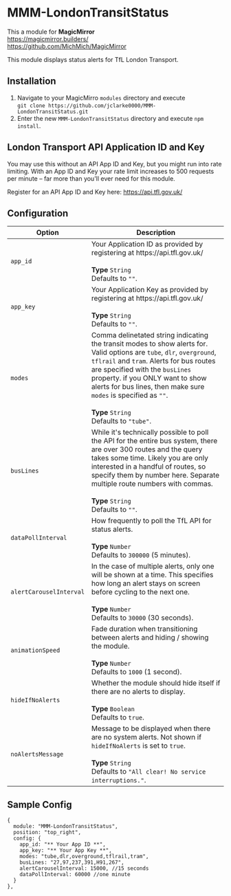 # MMM-LondonTransitStatus

This a module for <strong>MagicMirror</strong><br>
https://magicmirror.builders/<br>
https://github.com/MichMich/MagicMirror

This module displays status alerts for TfL London Transport.

## Installation

1. Navigate to your MagicMirro `modules` directory and execute<br>
`git clone https://github.com/jclarke0000/MMM-LondonTransitStatus.git`
2. Enter the new `MMM-LondonTransitStatus` directory and execute `npm install`.

## London Transport API Application ID and Key

You may use this without an API App ID and Key, but you might run into rate limiting.  With an App ID and Key your rate limit increases to 500 requests per minute – far more than you'll ever need for this module.

Register for an API App ID and Key here:
<a href="https://api.tfl.gov.uk/" target="_blank">https://api.tfl.gov.uk/</a>

## Configuration

<table>
  <thead>
    <tr>
      <th>Option</th>
      <th>Description</th>
    </tr>
  </thead>
  <tbody>
    <tr>
      <td><code>app_id</code></td>
      <td>Your Application ID as provided by registering at https://api.tfl.gov.uk/<br><br><strong>Type</strong> <code>String</code><br>Defaults to <code>""</code>.</td>
    </tr>
    <tr>
      <td><code>app_key</code></td>
      <td>Your Application Key as provided by registering at https://api.tfl.gov.uk/<br><br><strong>Type</strong> <code>String</code><br>Defaults to <code>""</code>.</td>
    </tr>
    <tr>
      <td><code>modes</code></td>
      <td>Comma delinetated string indicating the transit modes to show alerts for.  Valid options are <code>tube</code>, <code>dlr</code>, <code>overground</code>, <code>tflrail</code> and <code>tram</code>. Alerts for bus routes are specified with the <code>busLines</code> property.  if you ONLY want to show alerts for bus lines, then make sure <code>modes</code> is specified as <code>""</code>.<br><br><strong>Type</strong> <code>String</code><br>Defaults to <code>"tube"</code>.</td>
    </tr>
    <tr>
      <td><code>busLines</code></td>
      <td>While it's technically possible to poll the API for the entire bus system, there are over 300 routes and the query takes some time.  Likely you are only interested in a handful of routes, so specify them by number here.  Separate multiple route numbers with commas.<br><br><strong>Type</strong> <code>String</code><br>Defaults to <code>""</code>.</td>
    </tr>
    <tr>
      <td><code>dataPollInterval</code></td>
      <td>How frequently to poll the TfL API for status alerts.<br><br><strong>Type</strong> <code>Number</code><br>Defaults to <code>300000</code> (5 minutes).</td>
    </tr>
    <tr>
      <td><code>alertCarouselInterval</code></td>
      <td>In the case of multiple alerts, only one will be shown at a time. This specifies how long an alert stays on screen before cycling to the next one.<br><br><strong>Type</strong> <code>Number</code><br>Defaults to <code>30000</code> (30 seconds).</td>
    </tr>
    <tr>
      <td><code>animationSpeed</code></td>
      <td>Fade duration when transitioning between alerts and hiding / showing the module.<br><br><strong>Type</strong> <code>Number</code><br>Defaults to <code>1000</code> (1 second).</td>
    </tr>
    <tr>
      <td><code>hideIfNoAlerts</code></td>
      <td>Whether the module should hide itself if there are no alerts to display.<br><br><strong>Type</strong> <code>Boolean</code><br>Defaults to <code>true</code>.</td>
    </tr>
    <tr>
      <td><code>noAlertsMessage</code></td>
      <td>Message to be displayed when there are no system alerts. Not shown if <code>hideIfNoAlerts</code> is set to <code>true</code>.<br><br><strong>Type</strong> <code>String</code><br>Defaults to <code>"All clear! No service interruptions."</code>.</td>
    </tr>

  </tbody>
</table>

## Sample Config

```
{
  module: "MMM-LondonTransitStatus",
  position: "top_right",
  config: {
    app_id: "** Your App ID **",
    app_key: "** Your App Key **",
    modes: "tube,dlr,overground,tflrail,tram",
    busLines: "27,97,237,391,H91,267",
    alertCarouselInterval: 15000, //15 seconds
    dataPollInterval: 60000 //one minute
  }
},
```